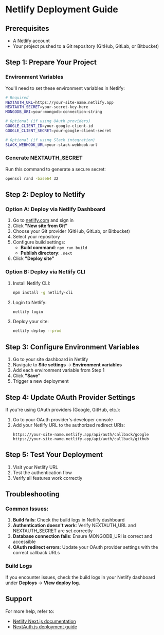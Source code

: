# Netlify Deployment Guide

## Prerequisites
- A Netlify account
- Your project pushed to a Git repository (GitHub, GitLab, or Bitbucket)

## Step 1: Prepare Your Project

### Environment Variables
You'll need to set these environment variables in Netlify:

```bash
# Required
NEXTAUTH_URL=https://your-site-name.netlify.app
NEXTAUTH_SECRET=your-secret-key-here
MONGODB_URI=your-mongodb-connection-string

# Optional (if using OAuth providers)
GOOGLE_CLIENT_ID=your-google-client-id
GOOGLE_CLIENT_SECRET=your-google-client-secret

# Optional (if using Slack integration)
SLACK_WEBHOOK_URL=your-slack-webhook-url
```

### Generate NEXTAUTH_SECRET
Run this command to generate a secure secret:
```bash
openssl rand -base64 32
```

## Step 2: Deploy to Netlify

### Option A: Deploy via Netlify Dashboard
1. Go to [netlify.com](https://netlify.com) and sign in
2. Click **"New site from Git"**
3. Choose your Git provider (GitHub, GitLab, or Bitbucket)
4. Select your repository
5. Configure build settings:
   - **Build command**: `npm run build`
   - **Publish directory**: `.next`
6. Click **"Deploy site"**

### Option B: Deploy via Netlify CLI
1. Install Netlify CLI:
   ```bash
   npm install -g netlify-cli
   ```

2. Login to Netlify:
   ```bash
   netlify login
   ```

3. Deploy your site:
   ```bash
   netlify deploy --prod
   ```

## Step 3: Configure Environment Variables

1. Go to your site dashboard in Netlify
2. Navigate to **Site settings** → **Environment variables**
3. Add each environment variable from Step 1
4. Click **"Save"**
5. Trigger a new deployment

## Step 4: Update OAuth Provider Settings

If you're using OAuth providers (Google, GitHub, etc.):

1. Go to your OAuth provider's developer console
2. Add your Netlify URL to the authorized redirect URIs:
   ```
   https://your-site-name.netlify.app/api/auth/callback/google
   https://your-site-name.netlify.app/api/auth/callback/github
   ```

## Step 5: Test Your Deployment

1. Visit your Netlify URL
2. Test the authentication flow
3. Verify all features work correctly

## Troubleshooting

### Common Issues:

1. **Build fails**: Check the build logs in Netlify dashboard
2. **Authentication doesn't work**: Verify NEXTAUTH_URL and NEXTAUTH_SECRET are set correctly
3. **Database connection fails**: Ensure MONGODB_URI is correct and accessible
4. **OAuth redirect errors**: Update your OAuth provider settings with the correct callback URLs

### Build Logs
If you encounter issues, check the build logs in your Netlify dashboard under **Deploys** → **View deploy log**.

## Support
For more help, refer to:
- [Netlify Next.js documentation](https://docs.netlify.com/integrations/frameworks/nextjs/)
- [NextAuth.js deployment guide](https://next-auth.js.org/configuration/providers)
